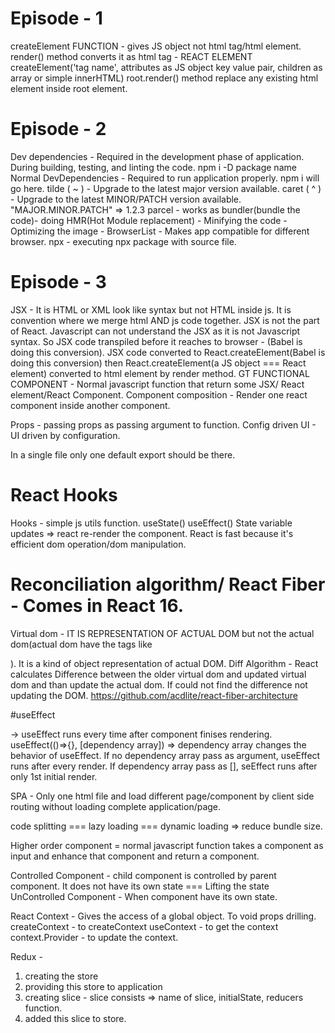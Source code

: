 # Episode - 1
createElement FUNCTION - gives JS object not html tag/html element. render() method converts it as html tag - REACT ELEMENT
createElement('tag name', attributes as JS object key value pair, children as array or simple innerHTML)
root.render() method replace any existing html element inside root element.



# Episode - 2
Dev dependencies - Required in the  development phase of application. During  building, testing, and linting the code. npm i -D package name
Normal DevDependencies - Required to run application properly. npm i will go here.
tilde ( ~ ) - Upgrade to the latest major version available.
caret ( ^ ) - Upgrade to the latest MINOR/PATCH version available.
"MAJOR.MINOR.PATCH" => 1.2.3
parcel - works as bundler(bundle the code)-  doing HMR(Hot Module replacement) - Minifying  the code - Optimizing the image - 
BrowserList - Makes app compatible for different browser.
npx - executing npx package with source file.


# Episode - 3
JSX - It is HTML or XML look like syntax but not HTML inside js. It is convention where we merge html AND js code together. JSX is not the part of React. 
Javascript can not understand the JSX as it is not Javascript syntax. So JSX code transpiled before it reaches to browser - (Babel is doing this conversion).
JSX code converted to  React.createElement(Babel is doing this conversion) then  React.createElement(a JS object === React element) converted to html element by render method. GT
FUNCTIONAL COMPONENT - Normal javascript function that return some JSX/ React element/React Component.
Component composition - Render one react component inside another component.



Props - passing props as passing argument to function.
Config driven UI - UI driven by configuration. 

In a single file only one default export should be there.

# React Hooks
Hooks - simple js utils function.
useState()
useEffect()
State variable updates => react re-render the component. 
React is fast because it's efficient dom operation/dom manipulation.
# Reconciliation algorithm/ React Fiber -  Comes in React 16.
Virtual dom - IT IS REPRESENTATION OF ACTUAL DOM but not the actual dom(actual dom have the tags like <div>). It is a kind of object representation of actual DOM.
Diff Algorithm - React calculates  Difference between the older virtual dom and updated virtual dom and than update the actual dom. If could not find the difference not updating the DOM.
https://github.com/acdlite/react-fiber-architecture


#useEffect

-> useEffect runs every time after component finises rendering.
useEffect(()=>{}, [dependency array]) => dependency array changes the behavior of useEffect. If no dependency array pass as argument, useEffect runs after every render. If dependency array pass as [], seEffect runs after only 1st initial  render. 


SPA - Only one html file and load different page/component by client side routing without loading complete application/page.

code splitting === lazy loading === dynamic loading => reduce bundle size.

Higher order component = normal javascript function takes a component as input and enhance that component and return a component.


Controlled Component - child component is controlled by parent component. It does not have its own state === Lifting the state 
UnControlled Component - When component have its own state.


React Context - Gives the access of a global object. To void props drilling.
createContext - to createContext 
useContext - to get the context
context.Provider - to update the context.



Redux - 
1. creating the store
2. providing this store to application
3. creating slice - slice consists => name of slice, initialState, reducers function.
4. added this slice to store.
